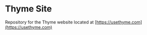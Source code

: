 # Thyme Site

Repository for the Thyme website located at [https://usethyme.com](https://usethyme.com)
